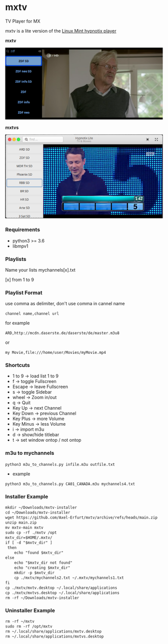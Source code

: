 # mxtv
TV Player for MX

mxtv is a lite version of the [Linux Mint hypnotix player](https://github.com/linuxmint/hypnotix)

__mxtv__

![screnshot](https://github.com/Axel-Erfurt/hypnotixLite/blob/main/screenshot2.png)


__mxtvs__

![screnshot](https://github.com/Axel-Erfurt/hypnotixLite/blob/main/screenshot_s.png)

### Requirements

- python3 >= 3.6
- libmpv1

### Playlists

Name your lists mychannels[x].txt

[x] from 1 to 9

### Playlist Format

use comma as delimiter, don't use comma in cannel name

```channel name,channel url```

for example

```ARD,http://mcdn.daserste.de/daserste/de/master.m3u8```

or

```my Movie,file:///home/user/Movies/myMovie.mp4```


### Shortcuts

- 1 to 9 -> load list 1 to 9
- f -> toggle Fullscreen
- Escape -> leave Fullscreen
- s -> toggle Sidebar
- wheel -> Zoom in/out
- q -> Quit
- Key Up -> next Channel
- Key Down -> previous Channel
- Key Plus -> more Volume
- Key Minus -> less Volume
- i -> import m3u
- d -> show/hide titlebar
- t -> set window ontop / not ontop

### m3u to mychannels

```python3 m3u_to_channels.py infile.m3u outfile.txt```

- example

```python3 m3u_to_channels.py CA01_CANADA.m3u mychannels4.txt```

### Installer Example

```#!/bin/sh
mkdir ~/Downloads/mxtv-installer
cd ~/Downloads/mxtv-installer
wget https://github.com/Axel-Erfurt/mxtv/archive/refs/heads/main.zip
unzip main.zip
mv mxtv-main mxtv
sudo cp -rf ./mxtv /opt
mxtv_dir=$HOME/.mxtv/
if [ -d "$mxtv_dir" ]
 then
    echo "found $mxtv_dir"
else
    echo "$mxtv_dir not found"
    echo "creating $mxtv_dir"
    mkdir -p $mxtv_dir
    cp ./mxtv/mychannels2.txt ~/.mxtv/mychannels1.txt
fi
cp ./mxtv/mxtv.desktop ~/.local/share/applications
cp ./mxtv/mxtvs.desktop ~/.local/share/applications
rm -rf ~/Downloads/mxtv-installer
```
### Uninstaller Example

```#!/bin/sh
rm -rf ~/mxtv
sudo rm -rf /opt/mxtv
rm ~/.local/share/applications/mxtv.desktop 
rm ~/.local/share/applications/mxtvs.desktop 
```
